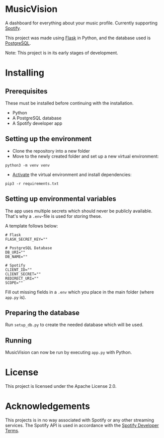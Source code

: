 # MusicVision
A dashboard for everything about your music profile.
Currently supporting [Spotify](https://spotify.com/).

This project was made using [Flask](https://flask.palletsprojects.com/) in Python, and the database used is [PostgreSQL](https://www.postgresql.org/).

Note: This project is in its early stages of development.

# Installing

## Prerequisites
These must be installed before continuing with the installation.

- Python
- A PostgreSQL database
- A Spotify developer app

## Setting up the environment

- Clone the repository into a new folder
- Move to the newly created folder and set up a new virtual environment:

```
python3 -m venv venv
```

- [Activate](https://docs.python.org/3/tutorial/venv.html#creating-virtual-environments) the virtual environment and install dependencies:
```
pip3 -r requirements.txt
```

## Setting up environmental variables
The app uses multiple secrets which should never be publicly available.
That's why a `.env`-file is used for storing these.

A template follows below:

```
# Flask
FLASK_SECRET_KEY=""

# PostgreSQL Database
DB_URI=""
DB_NAME=""

# Spotify
CLIENT_ID=""
CLIENT_SECRET=""
REDIRECT_URI=""
SCOPE=""
```

Fill out missing fields in a `.env` which you place in the main folder (where `app.py` is).

## Preparing the database
Run `setup_db.py` to create the needed database which will be used.

## Running
MusicVision can now be run by executing `app.py` with Python.

# License
This project is licensed under the Apache License 2.0.

# Acknowledgements
This projects is in no way associated with Spotify or any other streaming services.
The Spotify API is used in accordance with the [Spotify Developer Terms](https://developer.spotify.com/terms/).
